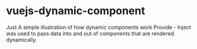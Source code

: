 # vuejs-dynamic-component

Just A simple illustration of how dynamic components work
Provide - Inject was used to pass data into and out of components that are rendered dynamically.
